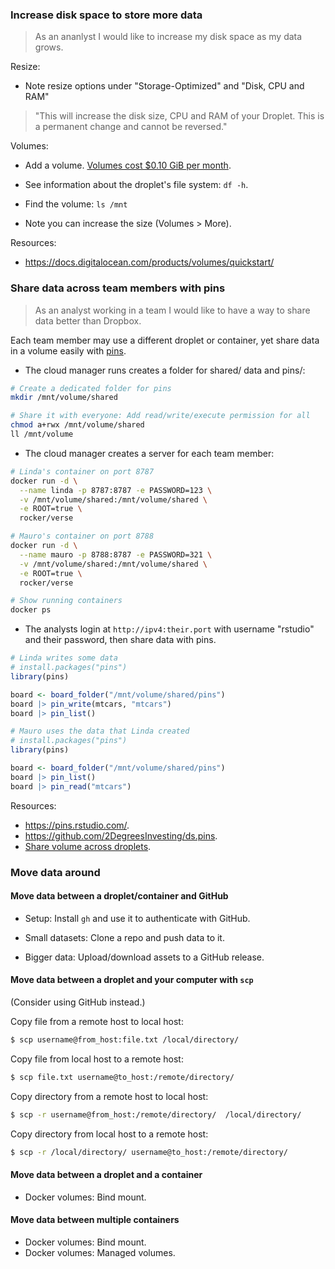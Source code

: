### Increase disk space to store more data

> As an ananlyst I would like to increase my disk space as my data grows.

Resize: 

* Note resize options under "Storage-Optimized" and "Disk, CPU and RAM"

> "This will increase the disk size, CPU and RAM of your Droplet. This is a
permanent change and cannot be reversed."

Volumes:

* Add a volume. [Volumes cost $0.10 GiB per
month](https://docs.digitalocean.com/products/volumes/details/pricing/).

* See information about the droplet's file system: `df -h`.

* Find the volume: `ls /mnt`

* Note you can increase the size (Volumes > More).

Resources:

* <https://docs.digitalocean.com/products/volumes/quickstart/>

### Share data across team members with pins

> As an analyst working in a team I would like to have a way to share data
better than Dropbox.

Each team member may use a different droplet or container, yet share data in a
volume easily with [pins](https://pins.rstudio.com/).

* The cloud manager runs creates a folder for shared/ data and pins/:

```bash
# Create a dedicated folder for pins
mkdir /mnt/volume/shared

# Share it with everyone: Add read/write/execute permission for all
chmod a+rwx /mnt/volume/shared
ll /mnt/volume
```

* The cloud manager creates a server for each team member:

```bash
# Linda's container on port 8787
docker run -d \
  --name linda -p 8787:8787 -e PASSWORD=123 \
  -v /mnt/volume/shared:/mnt/volume/shared \
  -e ROOT=true \
  rocker/verse

# Mauro's container on port 8788
docker run -d \
  --name mauro -p 8788:8787 -e PASSWORD=321 \
  -v /mnt/volume/shared:/mnt/volume/shared \
  -e ROOT=true \
  rocker/verse

# Show running containers
docker ps
```

* The analysts login at `http://ipv4:their.port`  with username "rstudio" and
their password, then share data with pins.

```r
# Linda writes some data
# install.packages("pins")
library(pins)

board <- board_folder("/mnt/volume/shared/pins")
board |> pin_write(mtcars, "mtcars")
board |> pin_list()
```

```r
# Mauro uses the data that Linda created
# install.packages("pins")
library(pins)

board <- board_folder("/mnt/volume/shared/pins")
board |> pin_list()
board |> pin_read("mtcars")
```

Resources:

* <https://pins.rstudio.com/>.
* <https://github.com/2DegreesInvesting/ds.pins>.
* [Share volume across
droplets](https://www.digitalocean.com/community/tutorials/how-to-set-up-an-nfs-mount-on-ubuntu-18-04).

### Move data around

#### Move data between a droplet/container and GitHub

* Setup: Install `gh` and use it to authenticate with GitHub.

* Small datasets: Clone a repo and push data to it.

* Bigger data: Upload/download assets to a GitHub release.

#### Move data between a droplet and your computer with `scp`

(Consider using GitHub instead.)

Copy file from a remote host to local host:

```bash
$ scp username@from_host:file.txt /local/directory/
```

Copy file from local host to a remote host:

```bash
$ scp file.txt username@to_host:/remote/directory/
```

Copy directory from a remote host to local host:

```bash
$ scp -r username@from_host:/remote/directory/  /local/directory/
```

Copy directory from local host to a remote host:

```bash
$ scp -r /local/directory/ username@to_host:/remote/directory/
```

#### Move data between a droplet and a container

* Docker volumes: Bind mount.

#### Move data between multiple containers

* Docker volumes: Bind mount.
* Docker volumes: Managed volumes.


